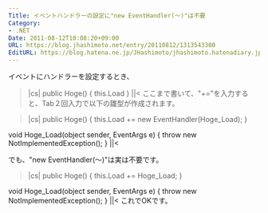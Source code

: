 ```yaml
---
Title: イベントハンドラーの設定に"new EventHandler(〜)"は不要
Category:
- .NET
Date: 2011-08-12T10:08:20+09:00
URL: https://blog.jhashimoto.net/entry/20110812/1313543300
EditURL: https://blog.hatena.ne.jp/JHashimoto/jhashimoto.hatenadiary.jp/atom/entry/12921228815717257384
---
```



イベントにハンドラーを設定するとき、
>|cs|
public Hoge() {
    this.Load
}
||<
ここまで書いて、"+="を入力すると、Tab２回入力で以下の雛型が作成されます。

>|cs|
public Hoge() {
    this.Load += new EventHandler(Hoge_Load);
}

void Hoge_Load(object sender, EventArgs e) {
    throw new NotImplementedException();
}
||<

でも、"new EventHandler(〜)"は実は不要です。

>|cs|
public Hoge() {
    this.Load += Hoge_Load;
}

void Hoge_Load(object sender, EventArgs e) {
    throw new NotImplementedException();
}
||<
これでOKです。

